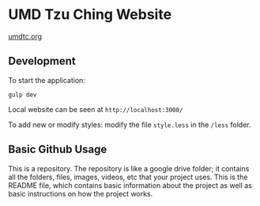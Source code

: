 # UMD Tzu Ching Website

[umdtc.org](http://umdtc.org)

## Development
To start the application:
```
gulp dev
```
Local website can be seen at `http://localhost:3000/`

To add new or modify styles: modify the file `style.less` in the `/less` folder.

## Basic Github Usage

This is a repository. The repository is like a google drive folder; it contains all the folders, files, images, videos, etc that your project uses. This is the README file, which contains basic information about the project as well as basic instructions on how the project works. 
